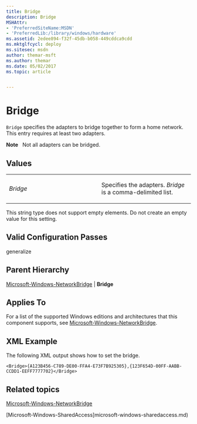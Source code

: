 ```yaml
---
title: Bridge
description: Bridge
MSHAttr:
- 'PreferredSiteName:MSDN'
- 'PreferredLib:/library/windows/hardware'
ms.assetid: 2edee894-f32f-45db-b058-449cddca9cdd
ms.mktglfcycl: deploy
ms.sitesec: msdn
author: themar-msft
ms.author: themar
ms.date: 05/02/2017
ms.topic: article


---
```


# Bridge


`Bridge` specifies the adapters to bridge together to form a home network. This entry requires at least two adapters.

**Note**  
Not all adapters can be bridged.

 

## Values


<table>
<colgroup>
<col width="50%" />
<col width="50%" />
</colgroup>
<tbody>
<tr class="odd">
<td><p><em>Bridge</em></p></td>
<td><p>Specifies the adapters. <em>Bridge</em> is a comma-delimited list.</p></td>
</tr>
</tbody>
</table>

 

This string type does not support empty elements. Do not create an empty value for this setting.

## Valid Configuration Passes


generalize

## Parent Hierarchy


[Microsoft-Windows-NetworkBridge](microsoft-windows-networkbridge.md) | **Bridge**

## Applies To


For a list of the supported Windows editions and architectures that this component supports, see [Microsoft-Windows-NetworkBridge](microsoft-windows-networkbridge.md).

## XML Example


The following XML output shows how to set the bridge.

```
<Bridge>{A123B456-C789-DE00-FFA4-E73F7B925305},{123F654D-00FF-AABB-CCDD1-EEFF7777702}</Bridge>
```

## Related topics


[Microsoft-Windows-NetworkBridge](microsoft-windows-networkbridge.md)

[Microsoft-Windows-SharedAccess]microsoft-windows-sharedaccess.md)

 

 







